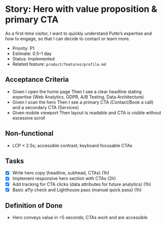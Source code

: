 # Story: Hero with value proposition & primary CTA

As a first-time visitor, I want to quickly understand Putte’s expertise and how to engage, so that I can decide to contact or learn more.

- Priority: P1
- Estimate: 0.5–1 day
- Status: Implemented
- Related feature: `product/features/profile.md`

## Acceptance Criteria

- Given I open the home page Then I see a clear headline stating expertise (Web Analytics, GDPR, A/B Testing, Data Architecture)
- Given I scan the hero Then I see a primary CTA (Contact/Book a call) and a secondary CTA (Services)
- Given mobile viewport Then layout is readable and CTA is visible without excessive scroll

## Non‑functional

- LCP < 2.5s; accessible contrast; keyboard focusable CTAs

## Tasks

- [x] Write hero copy (headline, subhead, CTAs) (1h)
- [x] Implement responsive hero section with CTAs (2h)
- [x] Add tracking for CTA clicks (data attributes for future analytics) (1h)
- [x] Basic a11y check and Lighthouse pass (manual quick pass) (1h)

## Definition of Done

- Hero conveys value in <5 seconds; CTAs work and are accessible
